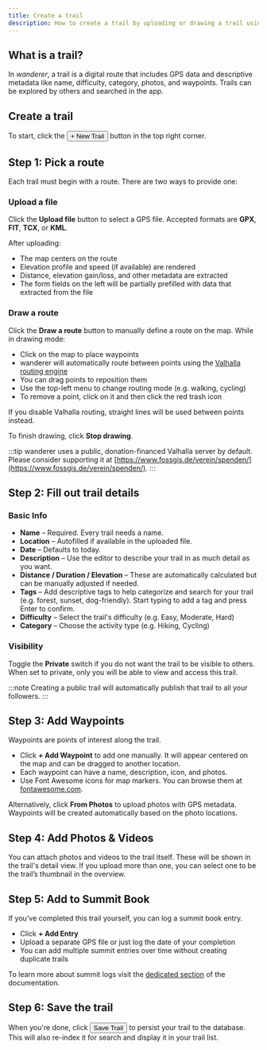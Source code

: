 ```yaml
---
title: Create a trail
description: How to create a trail by uploading or drawing a trail using Valhalla
---
```


## What is a trail?

In *wanderer*, a trail is a digital route that includes GPS data and descriptive metadata like name, difficulty, category, photos, and waypoints. Trails can be explored by others and searched in the app.



## Create a trail

To start, click the  <button class="h-10 text-white rounded-lg px-4 py-2 mx-2 bg-primary font-semibold transition-all hover:bg-primary-hover focus:ring-4 ring-zinc-400 leading-none">+ New Trail</button> button in the top right corner.



## Step 1: Pick a route

Each trail must begin with a route. There are two ways to provide one:

### Upload a file

Click the **Upload file** button to select a GPS file. Accepted formats are **GPX**, **FIT**, **TCX**, or **KML**.

After uploading:

- The map centers on the route
- Elevation profile and speed (if available) are rendered
- Distance, elevation gain/loss, and other metadata are extracted
- The form fields on the left will be partially prefilled with data that extracted from the file

### Draw a route

Click the **Draw a route** button to manually define a route on the map. While in drawing mode:

- Click on the map to place waypoints
- wanderer will automatically route between points using the [Valhalla routing engine](https://github.com/valhalla/valhalla)
- You can drag points to reposition them
- Use the top-left menu to change routing mode (e.g. walking, cycling)
- To remove a point, click on it and then click the red trash icon

If you disable Valhalla routing, straight lines will be used between points instead.

To finish drawing, click **Stop drawing**.

:::tip
wanderer uses a public, donation-financed Valhalla server by default. Please consider supporting it at [https://www.fossgis.de/verein/spenden/](https://www.fossgis.de/verein/spenden/).
:::



## Step 2: Fill out trail details

### Basic Info

- **Name** – Required. Every trail needs a name.
- **Location** – Autofilled if available in the uploaded file.
- **Date** – Defaults to today.
- **Description** – Use the editor to describe your trail in as much detail as you want.
- **Distance / Duration / Elevation** – These are automatically calculated but can be manually adjusted if needed.
- **Tags** – Add descriptive tags to help categorize and search for your trail (e.g. forest, sunset, dog-friendly). Start typing to add a tag and press Enter to confirm.
- **Difficulty** – Select the trail's difficulty (e.g. Easy, Moderate, Hard)
- **Category** – Choose the activity type (e.g. Hiking, Cycling)

### Visibility

Toggle the **Private** switch if you do not want the trail to be visible to others. When set to private, only you will be able to view and access this trail.

:::note
Creating a public trail will automatically publish that trail to all your followers.
:::


## Step 3: Add Waypoints

Waypoints are points of interest along the trail.

- Click **+ Add Waypoint** to add one manually. It will appear centered on the map and can be dragged to another location.
- Each waypoint can have a name, description, icon, and photos.
- Use Font Awesome icons for map markers. You can browse them at [fontawesome.com](https://fontawesome.com/search?q=share&o=r&m=free).

Alternatively, click **From Photos** to upload photos with GPS metadata. Waypoints will be created automatically based on the photo locations.



## Step 4: Add Photos & Videos

You can attach photos and videos to the trail itself. These will be shown in the trail's detail view. If you upload more than one, you can select one to be the trail’s thumbnail in the overview.



## Step 5: Add to Summit Book

If you've completed this trail yourself, you can log a summit book entry.

- Click **+ Add Entry**
- Upload a separate GPS file or just log the date of your completion
- You can add multiple summit entries over time without creating duplicate trails

To learn more about summit logs visit the [dedicated section](/use/summit-logs) of the documentation.



## Step 6: Save the trail

When you're done, click   <button class="h-10 text-white rounded-lg px-4 py-2 mx-2 bg-primary font-semibold transition-all hover:bg-primary-hover focus:ring-4 ring-zinc-400 leading-none">Save Trail</button> to persist your trail to the database. This will also re-index it for search and display it in your trail list.

